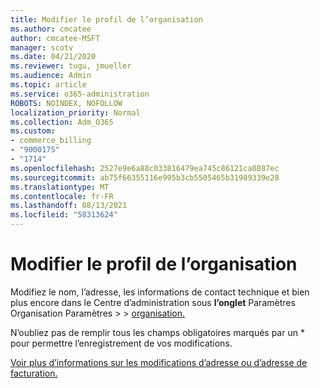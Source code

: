 ```yaml
---
title: Modifier le profil de l’organisation
ms.author: cmcatee
author: cmcatee-MSFT
manager: scotv
ms.date: 04/21/2020
ms.reviewer: tugu, jmueller
ms.audience: Admin
ms.topic: article
ms.service: o365-administration
ROBOTS: NOINDEX, NOFOLLOW
localization_priority: Normal
ms.collection: Adm_O365
ms.custom:
- commerce_billing
- "9000175"
- "1714"
ms.openlocfilehash: 2527e9e6a88c033816479ea745c86121ca0887ec
ms.sourcegitcommit: ab75f66355116e995b3cb5505465b31989339e28
ms.translationtype: MT
ms.contentlocale: fr-FR
ms.lasthandoff: 08/13/2021
ms.locfileid: "58313624"
---
```

# <a name="change-organization-profile"></a>Modifier le profil de l’organisation

Modifiez le nom, l’adresse, les informations de contact technique et bien plus encore dans le Centre d’administration sous **l’onglet** Paramètres Organisation Paramètres  >    >  [organisation.](https://admin.microsoft.com/AdminPortal/Home#/Settings/OrganizationProfile/:/Settings/L1/OrganizationInformation)

N’oubliez pas de remplir tous les champs obligatoires marqués par un * pour permettre l’enregistrement de vos modifications.

[Voir plus d’informations sur les modifications d’adresse ou d’adresse de facturation.](https://docs.microsoft.com/microsoft-365/admin/manage/change-address-contact-and-more)
